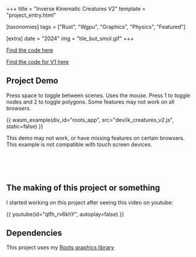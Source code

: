 +++
title = "Inverse Kinematic Creatures V2"
template = "project_entry.html"

[taxonomies]
tags = ["Rust", "Wgpu", "Graphics", "Physics", "Featured"]

[extra]
date = "2024"
img = "tile_but_smol.gif"
+++

[Find the code here](https://github.com/BrackenLo/ik_creatures_v2)

[Find the code for V1 here](https://github.com/BrackenLo/ik_creatures)

## Project Demo

Press space to toggle between scenes. Uses the mouse. Press 1 to toggle nodes and 2 to toggle polygons. Some features may not work on all browsers.

{{ wasm_example(div_id="roots_app", src="dev/ik_creatures_v2.js", static=false) }}

This demo may not work, or have missing features on certain browsers. This example is not compatible with touch screen devices.

<br><br><br>

## The making of this project or something

I started working on this project after seeing this video on youtube:

{{ youtube(id="qlfh_rv6khY", autoplay=false) }}


## Dependencies

This project uses my [Roots graphics library](@/projects/roots/index.md)
